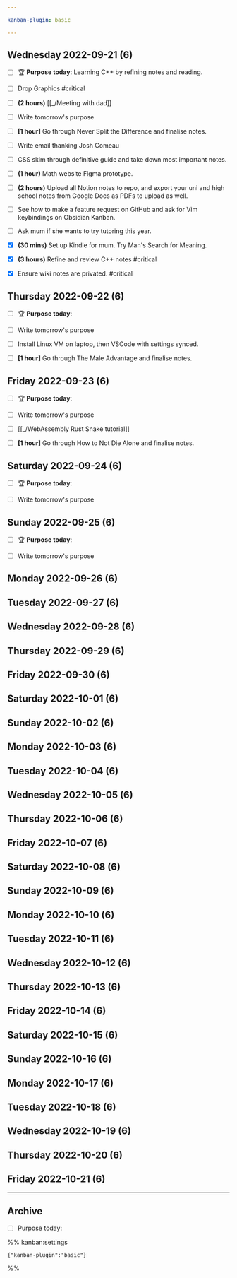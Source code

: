 ```yaml
---

kanban-plugin: basic

---
```


## Wednesday 2022-09-21 (6)

- [ ] 🏆 **Purpose today**: Learning C++ by refining notes and reading.
- [ ] Drop Graphics #critical
- [ ] **(2 hours)** [[_/Meeting with dad]]
- [ ] Write tomorrow's purpose
- [ ] **[1 hour]** Go through Never Split the Difference and finalise notes.
- [ ] Write email thanking Josh Comeau
- [ ] CSS skim through definitive guide and take down most important notes.
- [ ] **(1 hour)** Math website Figma prototype.
- [ ] **(2 hours)** Upload all Notion notes to repo, and export your uni and high school notes from Google Docs as PDFs to upload as well.
- [ ] See how to make a feature request on GitHub and ask for Vim keybindings on Obsidian Kanban.
- [ ] Ask mum if she wants to try tutoring this year.
- [x] **(30 mins)** Set up Kindle for mum. Try Man's Search for Meaning.
- [x] **(3 hours)** Refine and review C++ notes #critical
- [x] Ensure wiki notes are privated. #critical


## Thursday 2022-09-22 (6)

- [ ] 🏆 **Purpose today**:
- [ ] Write tomorrow's purpose
- [ ] Install Linux VM on laptop, then VSCode with settings synced.
- [ ] **[1 hour]** Go through The Male Advantage and finalise notes.


## Friday 2022-09-23 (6)

- [ ] 🏆 **Purpose today**:
- [ ] Write tomorrow's purpose
- [ ] [[_/WebAssembly Rust Snake tutorial]]
- [ ] **[1 hour]** Go through How to Not Die Alone and finalise notes.


## Saturday 2022-09-24 (6)

- [ ] 🏆 **Purpose today**:
- [ ] Write tomorrow's purpose


## Sunday 2022-09-25 (6)

- [ ] 🏆 **Purpose today**:
- [ ] Write tomorrow's purpose


## Monday 2022-09-26 (6)



## Tuesday 2022-09-27 (6)



## Wednesday 2022-09-28 (6)



## Thursday 2022-09-29 (6)



## Friday 2022-09-30 (6)



## Saturday 2022-10-01 (6)



## Sunday 2022-10-02 (6)



## Monday 2022-10-03 (6)



## Tuesday 2022-10-04 (6)



## Wednesday 2022-10-05 (6)



## Thursday 2022-10-06 (6)



## Friday 2022-10-07 (6)



## Saturday 2022-10-08 (6)



## Sunday 2022-10-09 (6)



## Monday 2022-10-10 (6)



## Tuesday 2022-10-11 (6)



## Wednesday 2022-10-12 (6)



## Thursday 2022-10-13 (6)



## Friday 2022-10-14 (6)



## Saturday 2022-10-15 (6)



## Sunday 2022-10-16 (6)



## Monday 2022-10-17 (6)



## Tuesday 2022-10-18 (6)



## Wednesday 2022-10-19 (6)



## Thursday 2022-10-20 (6)



## Friday 2022-10-21 (6)



***

## Archive

- [ ] Purpose today:

%% kanban:settings
```
{"kanban-plugin":"basic"}
```
%%